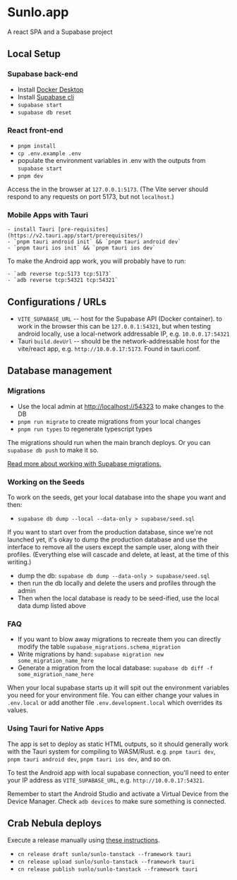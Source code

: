 # Sunlo.app

A react SPA and a Supabase project

## Local Setup

### Supabase back-end

- Install [Docker Desktop](https://docs.docker.com/desktop/)
- Install [Supabase cli](https://supabase.com/docs/guides/local-development/cli/getting-started)
- `supabase start`
- `supabase db reset`

### React front-end

- `pnpm install`
- `cp .env.example .env`
- populate the environment variables in .env with the outputs from `supabase start`
- `pnpm dev`

Access the in the browser at `127.0.0.1:5173`. (The Vite server should respond to any requests on port 5173,
but not `localhost`.)

### Mobile Apps with Tauri

    - install Tauri [pre-requisites](https://v2.tauri.app/start/prerequisites/)
    - `pnpm tauri android init` && `pnpm tauri android dev`
    - `pnpm tauri ios init` && `pnpm tauri ios dev`

To make the Android app work, you will probably have to run:

    - `adb reverse tcp:5173 tcp:5173`
    - `adb reverse tcp:54321 tcp:54321`

## Configurations / URLs

- `VITE_SUPABASE_URL` -- host for the Supabase API (Docker container). to work in the browser this can be `127.0.0.1:54321`, but when testing android locally, use a local-network addressable IP, e.g. `10.0.0.17:54321`
- Tauri `build.devUrl` -- should be the network-addressable host for the vite/react app, e.g. `http://10.0.0.17:5173`. Found in tauri.conf.

## Database management

### Migrations

- Use the local admin at [http://localhost://54323](http://localhost://54323) to make changes to the DB
- `pnpm run migrate` to create migrations from your local changes
- `pnpm run types` to regenerate typescript types

The migrations should run when the main branch deploys. Or you can `supabase db push` to make it so.

[Read more about working with Supabase migrations.](https://supabase.com/docs/guides/local-development/cli/getting-started)

### Working on the Seeds

To work on the seeds, get your local database into the shape you want and then:

- `supabase db dump --local --data-only > supabase/seed.sql`

If you want to start over from the production database, since we're not launched yet, it's okay
to dump the production database and use the interface to remove all the users except the sample
user, along with their profiles. (Everything else will cascade and delete, at least, at the time
of this writing.)

- dump the db: `supabase db dump --data-only > supabase/seed.sql`
- then run the db locally and delete the users and profiles through the admin
- Then when the local database is ready to be seed-ified, use the local data dump listed above

### FAQ

- If you want to blow away migrations to recreate them you can directly modify the table `supabase_migrations.schema_migration`
- Write migrations by hand: `supabase migration new some_migration_name_here`
- Generate a migration from the local database: `supabase db diff -f some_migration_name_here`

When your local supabase starts up it will spit out the environment variables you need for your environment file.
You can either change your values in `.env.local` or add another file `.env.development.local` which overrides its values.

### Using Tauri for Native Apps

The app is set to deploy as static HTML outputs, so it should generally work
with the Tauri system for compiling to WASM/Rust. e.g. `pnpm tauri dev`,
`pnpm tauri android dev`, `pnpm tauri ios dev`, and so on.

To test the Android app with local supabase connection, you'll need to enter your IP address as `VITE_SUPABASE_URL`, e.g. `http://10.0.0.17:54321`.

Remember to start the Android Studio and activate a Virtual Device from the Device Manager. Check `adb devices` to make sure something is connected.

## Crab Nebula deploys

Execute a release manually using [these instructions](https://web.crabnebula.cloud/crabnebula/cn-cli/releases).

- `cn release draft sunlo/sunlo-tanstack --framework tauri`
- `cn release upload sunlo/sunlo-tanstack --framework tauri`
- `cn release publish sunlo/sunlo-tanstack --framework tauri`
